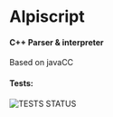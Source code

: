 # Alpiscript

#### C++ Parser & interpreter
Based on javaCC 


#### Tests:
![TESTS STATUS](https://github.com/fededevi/AlpiScript/actions/workflows/runTests.yml/badge.svg)

